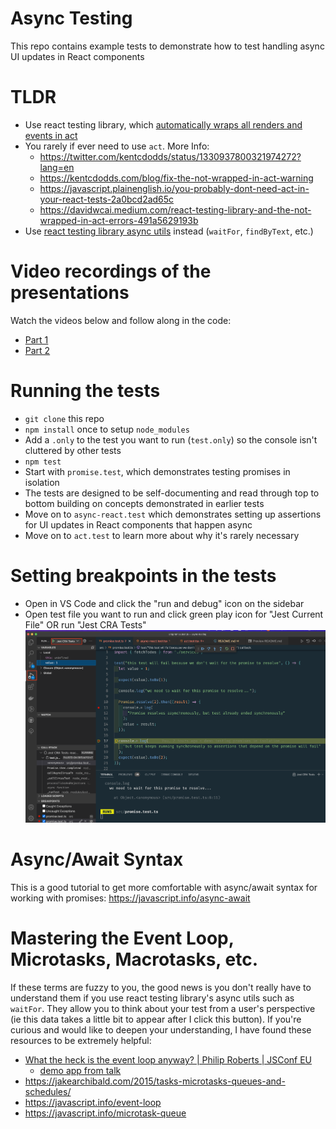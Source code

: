# Async Testing

This repo contains example tests to demonstrate how to test handling async UI updates in React components

# TLDR

- Use react testing library, which [automatically wraps all renders and events in act](https://testing-library.com/docs/preact-testing-library/api/#act)
- You rarely if ever need to use `act`. More Info:
  - https://twitter.com/kentcdodds/status/1330937800321974272?lang=en
  - https://kentcdodds.com/blog/fix-the-not-wrapped-in-act-warning
  - https://javascript.plainenglish.io/you-probably-dont-need-act-in-your-react-tests-2a0bcd2ad65c
  - https://davidwcai.medium.com/react-testing-library-and-the-not-wrapped-in-act-errors-491a5629193b
- Use [react testing library async utils](https://testing-library.com/docs/dom-testing-library/api-async/) instead (`waitFor`, `findByText`, etc.)

# Video recordings of the presentations

Watch the videos below and follow along in the code:

- [Part 1](https://drive.google.com/file/d/1OQLEfXyxQFoRXeUvKl66pvj6R_Dk33wN/view)
- [Part 2](https://drive.google.com/file/d/1K9q0GGOt2N5vK5P0Gyc1OaOqO0XtBpOP/view)

# Running the tests

- `git clone` this repo
- `npm install` once to setup `node_modules`
- Add a `.only` to the test you want to run (`test.only`) so the console isn't cluttered by other tests
- `npm test`
- Start with `promise.test`, which demonstrates testing promises in isolation
- The tests are designed to be self-documenting and read through top to bottom building on concepts demonstrated in earlier tests
- Move on to `async-react.test` which demonstrates setting up assertions for UI updates in React components that happen async
- Move on to `act.test` to learn more about why it's rarely necessary

# Setting breakpoints in the tests

- Open in VS Code and click the "run and debug" icon on the sidebar
- Open test file you want to run and click green play icon for "Jest Current File" OR run "Jest CRA Tests"
  ![Debugging tests](debug-tests.png)

# Async/Await Syntax

This is a good tutorial to get more comfortable with async/await syntax for working with promises:
https://javascript.info/async-await

# Mastering the Event Loop, Microtasks, Macrotasks, etc.

If these terms are fuzzy to you, the good news is you don't really have to understand them if you use react testing library's async utils such as `waitFor`. They allow you to think about your test from a user's perspective (ie this data takes a little bit to appear after I click this button). If you're curious and would like to deepen your understanding, I have found these resources to be extremely helpful:

- [What the heck is the event loop anyway? | Philip Roberts | JSConf EU](https://www.youtube.com/watch?v=8aGhZQkoFbQ&t=1s&ab_channel=JSConf)
  - [demo app from talk](http://latentflip.com/loupe/?code=JC5vbignYnV0dG9uJywgJ2NsaWNrJywgZnVuY3Rpb24gb25DbGljaygpIHsKICAgIHNldFRpbWVvdXQoZnVuY3Rpb24gdGltZXIoKSB7CiAgICAgICAgY29uc29sZS5sb2coJ1lvdSBjbGlja2VkIHRoZSBidXR0b24hJyk7ICAgIAogICAgfSwgMjAwMCk7Cn0pOwoKY29uc29sZS5sb2coIkhpISIpOwoKc2V0VGltZW91dChmdW5jdGlvbiB0aW1lb3V0KCkgewogICAgY29uc29sZS5sb2coIkNsaWNrIHRoZSBidXR0b24hIik7Cn0sIDUwMDApOwoKY29uc29sZS5sb2coIldlbGNvbWUgdG8gbG91cGUuIik7!!!PGJ1dHRvbj5DbGljayBtZSE8L2J1dHRvbj4%3D)
- https://jakearchibald.com/2015/tasks-microtasks-queues-and-schedules/
- https://javascript.info/event-loop
- https://javascript.info/microtask-queue
